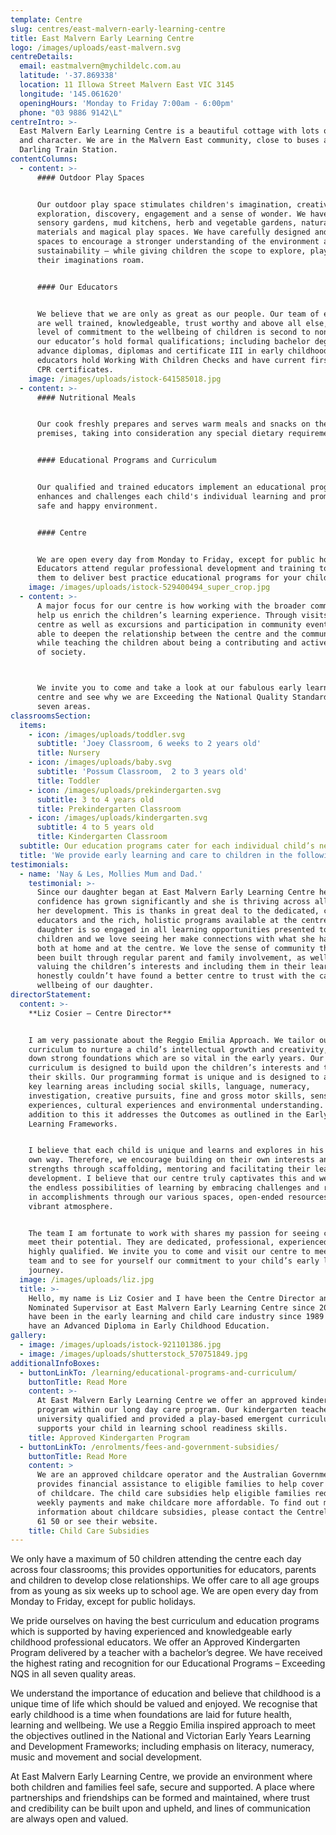 ```yaml
---
template: Centre
slug: centres/east-malvern-early-learning-centre
title: East Malvern Early Learning Centre
logo: /images/uploads/east-malvern.svg
centreDetails:
  email: eastmalvern@mychildelc.com.au
  latitude: '-37.869338'
  location: 11 Illowa Street Malvern East VIC 3145
  longitude: '145.061620'
  openingHours: 'Monday to Friday 7:00am - 6:00pm'
  phone: "03 9886 9142\L"
centreIntro: >-
  East Malvern Early Learning Centre is a beautiful cottage with lots of charm
  and character. We are in the Malvern East community, close to buses and
  Darling Train Station.
contentColumns:
  - content: >-
      #### Outdoor Play Spaces


      Our outdoor play space stimulates children's imagination, creativity,
      exploration, discovery, engagement and a sense of wonder. We have created
      sensory gardens, mud kitchens, herb and vegetable gardens, natural
      materials and magical play spaces. We have carefully designed and planned
      spaces to encourage a stronger understanding of the environment and
      sustainability – while giving children the scope to explore, play and let
      their imaginations roam.


      #### Our Educators


      We believe that we are only as great as our people. Our team of educators
      are well trained, knowledgeable, trust worthy and above all else, their
      level of commitment to the wellbeing of children is second to none. All
      our educator’s hold formal qualifications; including bachelor degrees,
      advance diplomas, diplomas and certificate III in early childhood. All our
      educators hold Working With Children Checks and have current first aid and
      CPR certificates.
    image: /images/uploads/istock-641585018.jpg
  - content: >-
      #### Nutritional Meals


      Our cook freshly prepares and serves warm meals and snacks on the
      premises, taking into consideration any special dietary requirements. 


      #### Educational Programs and Curriculum


      Our qualified and trained educators implement an educational program that
      enhances and challenges each child's individual learning and promotes a
      safe and happy environment.


      #### Centre


      We are open every day from Monday to Friday, except for public holidays.
      Educators attend regular professional development and training to allow
      them to deliver best practice educational programs for your children.
    image: /images/uploads/istock-529400494_super_crop.jpg
  - content: >-
      A major focus for our centre is how working with the broader community can
      help us enrich the children’s learning experience. Through visits to the
      centre as well as excursions and participation in community events, we are
      able to deepen the relationship between the centre and the community,
      while teaching the children about being a contributing and active member
      of society.



      We invite you to come and take a look at our fabulous early learning
      centre and see why we are Exceeding the National Quality Standard in all
      seven areas.
classroomsSection:
  items:
    - icon: /images/uploads/toddler.svg
      subtitle: 'Joey Classroom, 6 weeks to 2 years old'
      title: Nursery
    - icon: /images/uploads/baby.svg
      subtitle: 'Possum Classroom,  2 to 3 years old'
      title: Toddler
    - icon: /images/uploads/prekindergarten.svg
      subtitle: 3 to 4 years old
      title: Prekindergarten Classroom
    - icon: /images/uploads/kindergarten.svg
      subtitle: 4 to 5 years old
      title: Kindergarten Classroom
  subtitle: Our education programs cater for each individual child’s needs.
  title: 'We provide early learning and care to children in the following classrooms:'
testimonials:
  - name: 'Nay & Les, Mollies Mum and Dad.'
    testimonial: >-
      Since our daughter began at East Malvern Early Learning Centre her
      confidence has grown significantly and she is thriving across all areas of
      her development. This is thanks in great deal to the dedicated, caring
      educators and the rich, holistic programs available at the centre.  Our
      daughter is so engaged in all learning opportunities presented to the
      children and we love seeing her make connections with what she has learnt
      both at home and at the centre. We love the sense of community that has
      been built through regular parent and family involvement, as well as
      valuing the children’s interests and including them in their learning. We
      honestly couldn’t have found a better centre to trust with the care and
      wellbeing of our daughter. 
directorStatement:
  content: >-
    **Liz Cosier – Centre Director**


    I am very passionate about the Reggio Emilia Approach. We tailor our
    curriculum to nurture a child’s intellectual growth and creativity, and lay
    down strong foundations which are so vital in the early years. Our
    curriculum is designed to build upon the children’s interests and to develop
    their skills. Our programming format is unique and is designed to address
    key learning areas including social skills, language, numeracy,
    investigation, creative pursuits, fine and gross motor skills, sensory
    experiences, cultural experiences and environmental understanding. In
    addition to this it addresses the Outcomes as outlined in the Early Years
    Learning Frameworks.


    I believe that each child is unique and learns and explores in his or her
    own way. Therefore, we encourage building on their own interests and
    strengths through scaffolding, mentoring and facilitating their learning and
    development. I believe that our centre truly captivates this and we ignite
    the endless possibilities of learning by embracing challenges and rejoicing
    in accomplishments through our various spaces, open-ended resources and our
    vibrant atmosphere. 


    The team I am fortunate to work with shares my passion for seeing children
    meet their potential. They are dedicated, professional, experienced and
    highly qualified. We invite you to come and visit our centre to meet our
    team and to see for yourself our commitment to your child’s early learning
    journey.
  image: /images/uploads/liz.jpg
  title: >-
    Hello, my name is Liz Cosier and I have been the Centre Director and
    Nominated Supervisor at East Malvern Early Learning Centre since 2006. I
    have been in the early learning and child care industry since 1989 and I
    have an Advanced Diploma in Early Childhood Education.
gallery:
  - image: /images/uploads/istock-921101386.jpg
  - image: /images/uploads/shutterstock_570751849.jpg
additionalInfoBoxes:
  - buttonLinkTo: /learning/educational-programs-and-curriculum/
    buttonTitle: Read More
    content: >-
      At East Malvern Early Learning Centre we offer an approved kindergarten
      program within our long day care program. Our kindergarten teachers are
      university qualified and provided a play-based emergent curriculum that
      supports your child in learning school readiness skills. 
    title: Approved Kindergarten Program
  - buttonLinkTo: /enrolments/fees-and-government-subsidies/
    buttonTitle: Read More
    content: >
      We are an approved childcare operator and the Australian Government
      provides financial assistance to eligible families to help cover the cost
      of childcare. The child care subsidies help eligible families reduce their
      weekly payments and make childcare more affordable. To find out more
      information about childcare subsidies, please contact the Centrelink on 13
      61 50 or see their website. 
    title: Child Care Subsidies
---
```

We only have a maximum of 50 children attending the centre each day across four classrooms; this provides opportunities for educators, parents and children to develop close relationships. We offer care to all age groups from as young as six weeks up to school age. We are open every day from Monday to Friday, except for public holidays.

We pride ourselves on having the best curriculum and education programs which is supported by having experienced and knowledgeable early childhood professional educators. We offer an Approved Kindergarten Program delivered by a teacher with a bachelor’s degree. We have received the highest rating and recognition for our Educational Programs – Exceeding NQS in all seven quality areas. 

We understand the importance of education and believe that childhood is a unique time of life which should be valued and enjoyed. We recognise that early childhood is a time when foundations are laid for future health, learning and wellbeing. We use a Reggio Emilia inspired approach to meet the objectives outlined in the National and Victorian Early Years Learning and Development Frameworks; including emphasis on literacy, numeracy, music and movement and social development.

At East Malvern Early Learning Centre, we provide an environment where both children and families feel safe, secure and supported. A place where partnerships and friendships can be formed and maintained, where trust and credibility can be built upon and upheld, and lines of communication are always open and valued.
